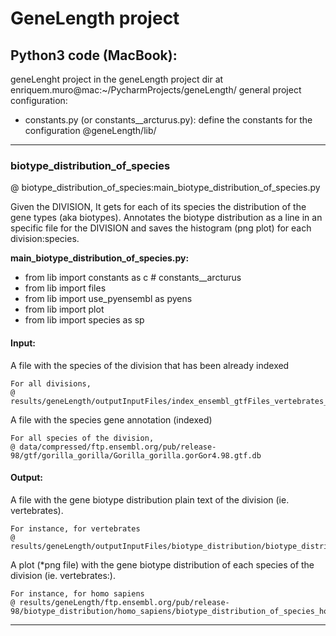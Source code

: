 # GeneLength project

## Python3 code (MacBook): 

geneLenght project in the geneLength project dir at enriquem.muro@mac:~/PycharmProjects/geneLength/
general project configuration:
* constants.py (or constants__arcturus.py): define the constants for the configuration @geneLength/lib/
----

### biotype_distribution_of_species
@ biotype_distribution_of_species:main_biotype_distribution_of_species.py

Given the DIVISION, It gets for each of its species the distribution of the gene types (aka biotypes). 
Annotates the biotype distribution as a line in an specific file for the DIVISION and 
saves the histogram (png plot) for each division:species.

**main_biotype_distribution_of_species.py:** 

* from lib import constants as c  # constants__arcturus
* from lib import files
* from lib import use_pyensembl as pyens
* from lib import plot
* from lib import species as sp

#### Input:
A file with the species of the division that has been already indexed
```file_description
For all divisions,  
@ results/geneLength/outputInputFiles/index_ensembl_gtfFiles_vertebrates_species_ensembl_98.tsv
```

A file with the species gene annotation (indexed)
```file_description
For all species of the division,  
@ data/compressed/ftp.ensembl.org/pub/release-98/gtf/gorilla_gorilla/Gorilla_gorilla.gorGor4.98.gtf.db
```

#### Output:
A file with the gene biotype distribution plain text of the division (ie. vertebrates).
```file_description
For instance, for vertebrates  
@ results/geneLength/outputInputFiles/biotype_distribution/biotype_distribution_of_species_vertebrates_ensembl_98.tsv
```

A plot (*png file) with the gene biotype distribution of each species of the division (ie. vertebrates:).
```file_description
For instance, for homo sapiens 
@ results/geneLength/ftp.ensembl.org/pub/release-98/biotype_distribution/homo_sapiens/biotype_distribution_of_species_homo_sapiens_nan_ensembl_98.png
```

---- 







